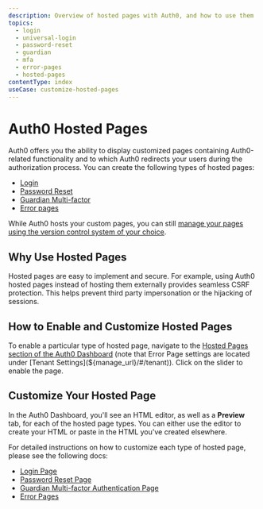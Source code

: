 ```yaml
---
description: Overview of hosted pages with Auth0, and how to use them
topics:
  - login
  - universal-login
  - password-reset
  - guardian
  - mfa
  - error-pages
  - hosted-pages
contentType: index
useCase: customize-hosted-pages
---
```


# Auth0 Hosted Pages

Auth0 offers you the ability to display customized pages containing Auth0-related functionality and to which Auth0 redirects your users during the authorization process. You can create the following types of hosted pages:

* [Login](/hosted-pages/login)
* [Password Reset](/hosted-pages/password-reset)
* [Guardian Multi-factor](/hosted-pages/guardian)
* [Error pages](/hosted-pages/error-pages)

While Auth0 hosts your custom pages, you can still [manage your pages using the version control system of your choice](/hosted-pages/version-control).

## Why Use Hosted Pages

Hosted pages are easy to implement and secure. For example, using Auth0 hosted pages instead of hosting them externally provides seamless CSRF protection. This helps prevent third party impersonation or the hijacking of sessions.

## How to Enable and Customize Hosted Pages

To enable a particular type of hosted page, navigate to the [Hosted Pages section of the Auth0 Dashboard](${manage_url}/#/login_page) (note that Error Page settings are located under [Tenant Settings](${manage_url}/#/tenant)). Click on the slider to enable the page.

## Customize Your Hosted Page

In the Auth0 Dashboard, you'll see an HTML editor, as well as a **Preview** tab, for each of the hosted page types. You can either use the editor to create your HTML or paste in the HTML you've created elsewhere.

For detailed instructions on how to customize each type of hosted page, please see the following docs:

* [Login Page](/hosted-pages/login)
* [Password Reset Page](/hosted-pages/password-reset)
* [Guardian Multi-factor Authentication Page](/hosted-pages/guardian)
* [Error Pages](/error-pages)
